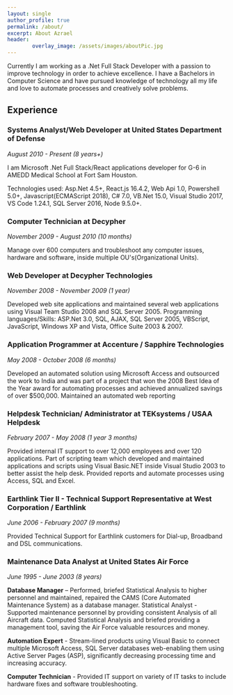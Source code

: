 ```yaml
---
layout: single
author_profile: true
permalink: /about/
excerpt: About Azrael
header:
        overlay_image: /assets/images/aboutPic.jpg
---
```


Currently I am working as a .Net Full Stack Developer with a passion to improve technology in order to achieve excellence. 
I have a Bachelors in Computer Science and have pursued knowledge of technology all my life and love to automate processes and creatively solve problems.

## Experience

### Systems Analyst/Web Developer at United States Department of Defense
_August 2010 - Present (8 years+)_

I am Microsoft .Net Full Stack/React applications developer for G-6 in AMEDD Medical School at Fort Sam
Houston. 

Technologies used: Asp.Net 4.5+, React.js 16.4.2, Web Api 1.0, Powershell 5.0+, Javascript(ECMAScript 2018), C# 7.0, VB.Net 15.0, Visual Studio 2017, VS Code 1.24.1, SQL Server 2016, Node 9.5.0+.

### Computer Technician at Decypher
_November 2009 - August 2010 (10 months)_

Manage over 600 computers and troubleshoot any computer issues, hardware and software, inside multiple OU's(Organizational
Units).

### Web Developer at Decypher Technologies
_November 2008 - November 2009 (1 year)_

Developed web site applications and maintained several web applications using Visual Team Studio 2008 and
SQL Server 2005.
Programming languages/Skills: ASP.Net 3.0, SQL, AJAX, SQL Server 2005, VBScript, JavaScript, Windows
XP and Vista, Office Suite 2003 & 2007.

### Application Programmer at Accenture / Sapphire Technologies
_May 2008 - October 2008 (6 months)_

Developed an automated solution using Microsoft Access and outsourced the work to India and was part of
a project that won the 2008 Best Idea of the Year award for automating processes and achieved annualized
savings of over $500,000.
Maintained an automated web reporting

### Helpdesk Technician/ Administrator at TEKsystems / USAA Helpdesk
_February 2007 - May 2008 (1 year 3 months)_

Provided internal IT support to over 12,000 employees and over 120 applications.
Part of scripting team which developed and maintained applications and scripts using Visual Basic.NET
inside Visual Studio 2003 to better assist the help desk.
Provided reports and automate processes using Access, SQL and Excel.

### Earthlink Tier II - Technical Support Representative at West Corporation / Earthlink
_June 2006 - February 2007 (9 months)_

Provided Technical Support for Earthlink customers for Dial-up, Broadband and DSL communications.

### Maintenance Data Analyst at United States Air Force
_June 1995 - June 2003 (8 years)_

__Database Manager__ – Performed, briefed Statistical Analysis to higher personnel and maintained, repaired the
CAMS (Core Automated Maintenance System) as a database manager.
Statistical Analyst - Supported maintenance personnel by providing consistent Analysis of all Aircraft data.
Computed Statistical Analysis and briefed providing a management tool, saving the Air Force valuable
resources and money.

__Automation Expert__ - Stream-lined products using Visual Basic to connect multiple Microsoft Access, SQL
Server databases web-enabling them using Active Server Pages (ASP), significantly decreasing processing
time and increasing accuracy.

__Computer Technician__ - Provided IT support on variety of IT tasks to include hardware fixes and software troubleshooting.